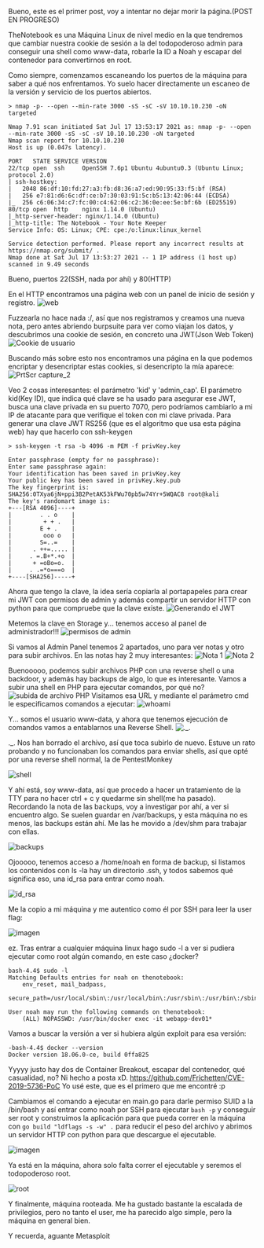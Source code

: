 Bueno, este es el primer post, voy a intentar no dejar morir la página.(POST EN PROGRESO)

TheNotebook es una Máquina Linux de nivel medio en la que tendremos que cambiar nuestra cookie de sesión a la del todopoderoso admin para conseguir una shell como www-data, robarle la ID a Noah y escapar del contenedor para convertirnos en root.

Como siempre, comenzamos escaneando los puertos de la máquina para saber a qué nos enfrentamos. Yo suelo hacer directamente un escaneo de la versión y servicio de los puertos abiertos.

```
> nmap -p- --open --min-rate 3000 -sS -sC -sV 10.10.10.230 -oN targeted
```

```
Nmap 7.91 scan initiated Sat Jul 17 13:53:17 2021 as: nmap -p- --open --min-rate 3000 -sS -sC -sV 10.10.10.230 -oN targeted
Nmap scan report for 10.10.10.230
Host is up (0.047s latency).

PORT   STATE SERVICE VERSION
22/tcp open  ssh     OpenSSH 7.6p1 Ubuntu 4ubuntu0.3 (Ubuntu Linux; protocol 2.0)
| ssh-hostkey: 
|   2048 86:df:10:fd:27:a3:fb:d8:36:a7:ed:90:95:33:f5:bf (RSA)
|   256 e7:81:d6:6c:df:ce:b7:30:03:91:5c:b5:13:42:06:44 (ECDSA)
|_  256 c6:06:34:c7:fc:00:c4:62:06:c2:36:0e:ee:5e:bf:6b (ED25519)
80/tcp open  http    nginx 1.14.0 (Ubuntu)
|_http-server-header: nginx/1.14.0 (Ubuntu)
|_http-title: The Notebook - Your Note Keeper
Service Info: OS: Linux; CPE: cpe:/o:linux:linux_kernel

Service detection performed. Please report any incorrect results at https://nmap.org/submit/ .
Nmap done at Sat Jul 17 13:53:27 2021 -- 1 IP address (1 host up) scanned in 9.49 seconds
```

Bueno, puertos 22(SSH, nada por ahí) y 80(HTTP)

En el HTTP encontramos una página web con un panel de inicio de sesión y registro. 
![web](https://user-images.githubusercontent.com/71317374/127770899-030fac83-8883-4f42-8e80-7f723f3a5dc1.png)



Fuzzearla no hace nada :/, así que nos registramos y creamos una nueva nota, pero antes abriendo burpsuite para ver como viajan los datos, y descubrimos una cookie de sesión, en concreto una JWT(Json Web Token)![Cookie de usuario](https://user-images.githubusercontent.com/71317374/127771086-62b6d643-4f76-4fc6-b27d-213679667cad.jpg)
 
Buscando más sobre esto nos encontramos una página en la que podemos encriptar y desencriptar estas cookies, si desencripto la mía aparece: ![PrtScr capture_2](https://user-images.githubusercontent.com/71317374/127771204-cbe65c3e-e81a-441c-a420-59c03db8e181.jpg)

Veo 2 cosas interesantes: el parámetro 'kid' y 'admin_cap'. El parámetro kid(Key ID), que indica qué clave se ha usado para asegurar ese JWT, busca una clave privada en su puerto 7070, pero podríamos cambiarlo a mi IP de atacante para que verifique el token con mi clave privada. Para generar una clave JWT RS256 (que es el algoritmo que usa esta página web) hay que hacerlo con ssh-keygen
```
> ssh-keygen -t rsa -b 4096 -m PEM -f privKey.key

Enter passphrase (empty for no passphrase): 
Enter same passphrase again: 
Your identification has been saved in privKey.key
Your public key has been saved in privKey.key.pub
The key fingerprint is:
SHA256:0TXya6jN+ppi3B2PetAK53kFWu70pb5w74Yr+5WQAC8 root@kali
The key's randomart image is:
+---[RSA 4096]----+
|        . . o    |
|         + + .   |
|        E + .    |
|         ooo o   |
|        S=..=    |
|      . ++=..... |
|     . =.B+*.+o  |
|      + =oBo=o.  |
|     . .=*o===o  |
+----[SHA256]-----+
```
Ahora que tengo la clave, la idea sería copiarla al portapapeles para crear mi JWT con permisos de admin y además compartir un servidor HTTP con python para que compruebe que la clave existe.
![Generando el JWT](https://user-images.githubusercontent.com/71317374/127781126-6f3aaf2b-f8ee-4413-8626-b81597469d15.png)

Metemos la clave en Storage y... tenemos acceso al panel de administrador!!!
![permisos de admin](https://user-images.githubusercontent.com/71317374/127781194-9169d3d4-ba62-408f-abe7-7747958c52e3.png)

Si vamos al Admin Panel tenemos 2 apartados, uno para ver notas y otro para subir archivos. En las notas hay 2 muy interesantes: 
![Nota 1](https://user-images.githubusercontent.com/71317374/127781227-14318fa7-54ae-4cf7-ac83-901ba2973f03.png)
![Nota 2](https://user-images.githubusercontent.com/71317374/127781240-ff0496a6-9150-4202-ac2c-f683cee0fe3e.png)

Buenooooo, podemos subir archivos PHP con una reverse shell o una backdoor, y además hay backups de algo, lo que es interesante. 
Vamos a subir una shell en PHP para ejecutar comandos, por qué no?
![subida de archivo PHP](https://user-images.githubusercontent.com/71317374/127781288-7c1232ac-07c9-4a57-81a4-27335ba31b12.png)
Visitamos esa URL y mediante el parámetro cmd le especificamos comandos a ejecutar:
![whoami](https://user-images.githubusercontent.com/71317374/127781309-e0038a75-a5cf-4c63-8582-50f2aa77f389.png)

Y... somos el usuario www-data, y ahora que tenemos ejecución de comandos vamos a entablarnos una Reverse Shell.
![.\_.](https://user-images.githubusercontent.com/71317374/127781347-ae4d05e2-046a-4786-a528-a0de8fa8d086.png)

.\_. Nos han borrado el archivo, así que toca subirlo de nuevo. Estuve un rato probando y no funcionaban los comandos para enviar shells, así que opté por una reverse shell normal, la de PentestMonkey

![shell](https://user-images.githubusercontent.com/71317374/127781758-eb00cd59-ae32-4934-8070-88a7f952b00c.png)

Y ahí está, soy www-data, así que procedo a hacer un tratamiento de la TTY para no hacer ctrl + c y quedarme sin shell(me ha pasado).
Recordando la nota de las backups, voy a investigar por ahí, a ver si encuentro algo. Se suelen guardar en /var/backups, y esta máquina no es menos, las backups están ahí. Me las he movido a /dev/shm para trabajar con ellas. 

![backups](https://user-images.githubusercontent.com/71317374/127781901-814953b0-c657-4f65-b3fb-43194e9c5e88.png)

Ojooooo, tenemos acceso a /home/noah en forma de backup, si listamos los contenidos con ls -la hay un directorio .ssh, y todos sabemos qué significa eso, una id_rsa para entrar como noah.

![id_rsa](https://user-images.githubusercontent.com/71317374/127781965-96f43667-6549-4395-887b-2352ffce10d5.png)

Me la copio a mi máquina y me autentico como él por SSH para leer la user flag:

![imagen](https://user-images.githubusercontent.com/71317374/127782047-86046035-d677-449b-acd1-6ea5b9c32bf2.png)

ez.
Tras entrar a cualquier máquina linux hago sudo -l a ver si pudiera ejecutar como root algún comando, en este caso ¿docker?
```
bash-4.4$ sudo -l
Matching Defaults entries for noah on thenotebook:
    env_reset, mail_badpass,
    secure_path=/usr/local/sbin\:/usr/local/bin\:/usr/sbin\:/usr/bin\:/sbin\:/bin\:/snap/bin

User noah may run the following commands on thenotebook:
    (ALL) NOPASSWD: /usr/bin/docker exec -it webapp-dev01*

```
Vamos a buscar la versión a ver si hubiera algún exploit para esa versión:
```
-bash-4.4$ docker --version
Docker version 18.06.0-ce, build 0ffa825
```
Yyyyy justo hay dos de Container Breakout, escapar del contenedor, qué casualidad, no? Ni hecho a posta xD.
https://github.com/Frichetten/CVE-2019-5736-PoC Yo usé este, que es el primero que me encontré :p

Cambiamos el comando a ejecutar en main.go para darle permiso SUID a la /bin/bash y así entrar como noah por SSH para ejecutar `bash -p` y conseguir ser root y construimos la aplicación para que pueda correr en la máquina con `go build "ldflags -s -w" .` para reducir el peso del archivo y abrimos un servidor HTTP con python para que descargue el ejecutable.

![imagen](https://user-images.githubusercontent.com/71317374/127782389-0e0587a1-0ab7-4bc0-952e-6a9ab07580bc.png)

Ya está en la máquina, ahora solo falta correr el ejecutable y seremos el todopoderoso root.

![root](https://user-images.githubusercontent.com/71317374/127782819-7a208abf-3e82-4cd2-b8f3-272c4999e6c6.png)

Y finalmente, máquina rooteada. Me ha gustado bastante la escalada de privilegios, pero no tanto el user, me ha parecido algo simple, pero la máquina en general bien.

Y recuerda, aguante Metasploit













